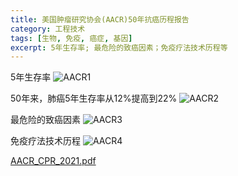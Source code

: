 ```yaml
---
title: 美国肿瘤研究协会(AACR)50年抗癌历程报告
category: 工程技术
tags: [生物, 免疫, 癌症, 基因]
excerpt: 5年生存率; 最危险的致癌因素；免疫疗法技术历程等
---
```


5年生存率
![AACR1](https://img02.hi-pda.com/forum/attachments/day_211017/21101723550c866633ca8b8c9e.jpg)

50年来，肺癌5年生存率从12%提高到22%
![AACR2](https://img02.hi-pda.com/forum/attachments/day_211018/2110172358fddb2d607a0f0488.jpg)

最危险的致癌因素
![AACR3](https://img02.hi-pda.com/forum/attachments/day_211018/21101800009cdad704def962d3.jpg)

免疫疗法技术历程
![AACR4](https://img02.hi-pda.com/forum/attachments/day_211018/2110180005266db663d4bc2805.jpg)

[AACR_CPR_2021.pdf](https://cancerprogressreport.aacr.org/wp-content/uploads/sites/2/2021/10/AACR_CPR_2021.pdf)